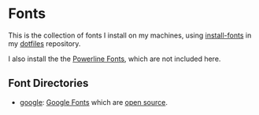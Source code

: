 # Fonts

This is the collection of fonts I install on my machines, using
[install-fonts](https://github.com/smkent/dotfiles/blob/master/.dotfiles/bin/install-fonts)
in my [dotfiles](https://github.com/smkent/dotfiles) repository.

I also install the the [Powerline Fonts](https://github.com/powerline/fonts),
which are not included here.

## Font Directories

* [google](/google): [Google Fonts](https://www.google.com/fonts) which are
[open source](https://www.google.com/fonts#AboutPlace:about).
